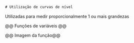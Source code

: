 ```diff
# Utilização de curvas de nível
```

Utilizadas para medir proporcionalmente 1 ou mais grandezas

@@ Funções de variáveis @@

@@ Imagem da função@@
